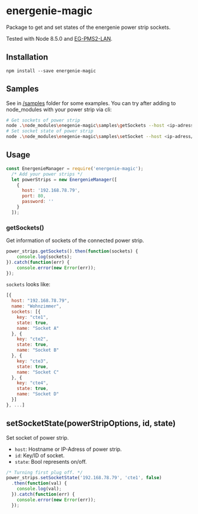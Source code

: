# energenie-magic
Package to get and set states of the energenie power strip sockets.

Tested with Node 8.5.0 and [EG-PMS2-LAN](https://energenie.com/item.aspx?id=7416).

## Installation
``` 
npm install --save energenie-magic 
```

## Samples
See in [/samples](/samples) folder for some examples. You can try after adding to node_modules with your power strip via cli:

```bash
# Get sockets of power strip
node .\node_modules\enegenie-magic\samples\getSockets --host <ip-adress/hostname> [--port <default: 80> --password <default: ''>]
# Set socket state of power strip 
node .\node_modules\enegenie-magic\samples\setSocket --host <ip-adress/hostname> --id <id> [--port <default: 80> --password <default: ''> --state <default: true>]
```

## Usage

```javascript
const EnergenieManager = require('energenie-magic');
  /* Add your power strips */
  let powerStrips = new EnergenieManager([
    {
      host: '192.168.78.79',
      port: 80,
      password: ''
    }
  ]);
```
### getSockets()
Get information of sockets of the connected power strip.

```javascript
power_strips.getSockets().then(function(sockets) {
    console.log(sockets);
}).catch(function(err) {
    console.error(new Error(err)); 
});
```
`sockets` looks like:
```javascript
[{
  host: "192.168.78.79",
  name: "Wohnzimmer",
  sockets: [{
    key: "cte1",
    state: true,
    name: "Socket A"
  }, {
    key: "cte2",
    state: true,
    name: "Socket B"
  }, {
    key: "cte3",
    state: true,
    name: "Socket C"
  }, {
    key: "cte4",
    state: true,
    name: "Socket D"
  }]
}, ...]
```

## setSocketState(powerStripOptions, id, state)
Set socket of power strip.
+ `host`: Hostname or IP-Adress of power strip.
+ `id`: Key/ID of socket.
+ `state`: Bool represents on/off.

```javascript
/* Turning first plug off. */
power_strips.setSocketState('192.168.78.79', 'cte1', false)
  .then(function(val) {
    console.log(val);
  }).catch(function(err) {
    console.error(new Error(err));
  });
```